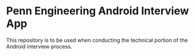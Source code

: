 # Penn Engineering Android Interview App
This repository is to be used when conducting the technical portion of the Android interview process.
